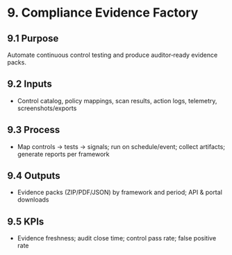 # 9. Compliance Evidence Factory

## 9.1 Purpose
Automate continuous control testing and produce auditor‑ready evidence packs.

## 9.2 Inputs
- Control catalog, policy mappings, scan results, action logs, telemetry, screenshots/exports

## 9.3 Process
- Map controls → tests → signals; run on schedule/event; collect artifacts; generate reports per framework

## 9.4 Outputs
- Evidence packs (ZIP/PDF/JSON) by framework and period; API & portal downloads

## 9.5 KPIs
- Evidence freshness; audit close time; control pass rate; false positive rate
